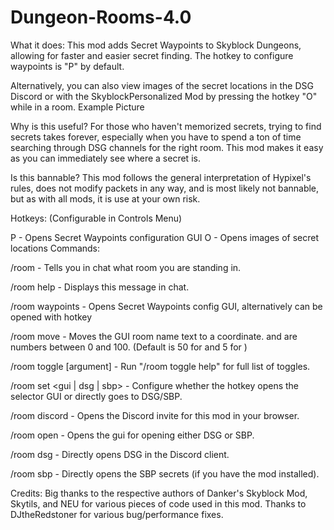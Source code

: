 # Dungeon-Rooms-4.0

What it does: This mod adds Secret Waypoints to Skyblock Dungeons, allowing for faster and easier secret finding. The hotkey to configure waypoints is "P" by default.

Alternatively, you can also view images of the secret locations in the DSG Discord or with the SkyblockPersonalized Mod by pressing the hotkey "O" while in a room. Example Picture

Why is this useful? For those who haven't memorized secrets, trying to find secrets takes forever, especially when you have to spend a ton of time searching through DSG channels for the right room. This mod makes it easy as you can immediately see where a secret is.

Is this bannable? This mod follows the general interpretation of Hypixel's rules, does not modify packets in any way, and is most likely not bannable, but as with all mods, it is use at your own risk.

Hotkeys: (Configurable in Controls Menu)

P - Opens Secret Waypoints configuration GUI O - Opens images of secret locations Commands:

/room - Tells you in chat what room you are standing in.

/room help - Displays this message in chat.

/room waypoints - Opens Secret Waypoints config GUI, alternatively can be opened with hotkey

/room move - Moves the GUI room name text to a coordinate. and are numbers between 0 and 100. (Default is 50 for and 5 for )

/room toggle [argument] - Run "/room toggle help" for full list of toggles.

/room set <gui | dsg | sbp> - Configure whether the hotkey opens the selector GUI or directly goes to DSG/SBP.

/room discord - Opens the Discord invite for this mod in your browser.

/room open - Opens the gui for opening either DSG or SBP.

/room dsg - Directly opens DSG in the Discord client.

/room sbp - Directly opens the SBP secrets (if you have the mod installed).

Credits: Big thanks to the respective authors of Danker's Skyblock Mod, Skytils, and NEU for various pieces of code used in this mod. Thanks to DJtheRedstoner for various bug/performance fixes.
